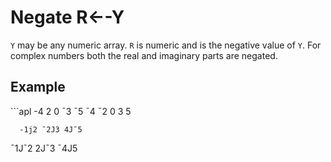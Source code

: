 <div style="display: none;">
  -
</div>

<h1 id="negative" class="heading"><span class="name">Negate</span> <span class="command">R←-Y</span></h1>

`Y` may be any numeric array. `R` is numeric and is the negative value of `Y`. For complex numbers both the real and imaginary parts are negated.

<h2 class="example">Example</h2>
```apl
      -4 2 0 ¯3 ¯5
¯4 ¯2 0 3 5
 
      -1j2 ¯2J3 4J¯5
¯1J¯2 2J¯3 ¯4J5
```



